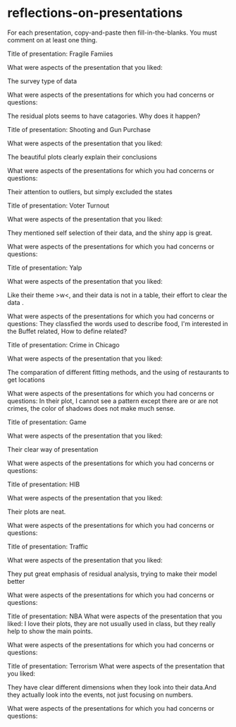 # reflections-on-presentations

For each presentation, copy-and-paste then fill-in-the-blanks.  You must comment on at least one thing. 



Title of presentation: Fragile Famiies

What were aspects of the presentation that you liked:

The survey type of data

What were aspects of the presentations for which you had concerns or questions:

The residual plots seems to have catagories. Why does it happen?



Title of presentation: Shooting and Gun Purchase

What were aspects of the presentation that you liked:

The beautiful plots clearly explain their conclusions

What were aspects of the presentations for which you had concerns or questions:

Their attention to outliers, but simply excluded the states



Title of presentation: Voter Turnout

What were aspects of the presentation that you liked:

They mentioned self selection of their data, and the shiny app is great.

What were aspects of the presentations for which you had concerns or questions:



Title of presentation: Yalp

What were aspects of the presentation that you liked:

Like their theme >w<, and their data is not in a table, their effort to clear the data .

What were aspects of the presentations for which you had concerns or questions:
They classfied the words used to describe food, I'm interested in the Buffet related, How to define related?



Title of presentation: Crime in Chicago

What were aspects of the presentation that you liked:

The comparation of different fitting methods, and the using of restaurants to get locations

What were aspects of the presentations for which you had concerns or questions:
In their plot, I cannot see a pattern except there are or are not crimes, the color of shadows does not make much sense.



Title of presentation: Game

What were aspects of the presentation that you liked:

Their clear way of presentation

What were aspects of the presentations for which you had concerns or questions:




Title of presentation: HIB

What were aspects of the presentation that you liked:

Their plots are neat.

What were aspects of the presentations for which you had concerns or questions:




Title of presentation: Traffic

What were aspects of the presentation that you liked:

They put great emphasis of residual analysis, trying to make their model better

What were aspects of the presentations for which you had concerns or questions:


Title of presentation: NBA
What were aspects of the presentation that you liked:
I love their plots, they are not usually used in class, but they really help to show the main points.

What were aspects of the presentations for which you had concerns or questions:


Title of presentation: Terrorism
What were aspects of the presentation that you liked:

They have clear different dimensions when they look into their data.And they actually look into the events, not just focusing on numbers.

What were aspects of the presentations for which you had concerns or questions:
